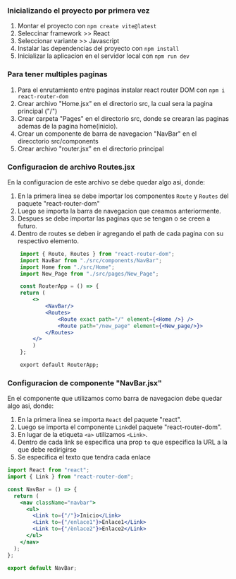 ### Inicializando el proyecto por primera vez
1. Montar el proyecto con `npm create vite@latest`
2. Seleccinar framework >> React
3. Seleccionar variante >> Javascript
4. Instalar las dependencias del proyecto con `npm install`
5. Inicializar la aplicacion en el servidor local con `npm run dev`

### Para tener multiples paginas
1. Para el enrutamiento entre paginas instalar react router DOM con `npm i react-router-dom`
2. Crear archivo "Home.jsx" en el directorio src, la cual sera la pagina principal ("/")
3. Crear carpeta "Pages" en el directorio src, donde se crearan las paginas ademas de la pagina home(inicio).
4. Crear un componente de barra de navegacion "NavBar" en el direcctorio src/components
5. Crear archivo "router.jsx" en el directorio principal

### Configuracion de archivo Routes.jsx
 
En la configuracion de este archivo se debe quedar algo asi, donde:

1. En la primera linea se debe importar los componentes `Route` y `Routes` del paquete "react-router-dom"
2. Luego se importa la barra de navegacion que creamos anteriormente.
3. Despues se debe importar las paginas que se tengan o se creen a futuro.
4. Dentro de routes se deben ir agregando el path de cada pagina con su respectivo elemento.

```jsx
    import { Route, Routes } from "react-router-dom";
    import NavBar from "./src/components/NavBar";
    import Home from "./src/Home";
    import New_Page from "./src/pages/New_Page";

    const RouterApp = () => {
    return (
        <>
            <NavBar/> 
            <Routes>
                <Route exact path="/" element={<Home />} />
                <Route path="/new_page" element={<New_page/>}>
            </Routes>
        </>
        )
    };

    export default RouterApp;

```

### Configuracion de componente "NavBar.jsx"

En el componente que utilizamos como barra de navegacion debe quedar algo asi, donde:

1. En la primera linea se importa `React` del paquete "react".
2. Luego se importa el componente `Link`del paquete "react-router-dom".
3. En lugar de la etiqueta `<a>` utilizamos `<Link>`.
4. Dentro de cada link se especifica una prop `to` que especifica la URL a la que debe redirigirse
5. Se especifica el texto que tendra cada enlace

```jsx
import React from "react";
import { Link } from "react-router-dom";

const NavBar = () => {
  return (
    <nav className="navbar">
      <ul>
        <Link to={"/"}>Inicio</Link>
        <Link to={"/enlace1"}>Enlace1</Link>
        <Link to={"/ènlace2"}>Enlace2</Link>
      </ul>
    </nav>
  );
};

export default NavBar;
```

